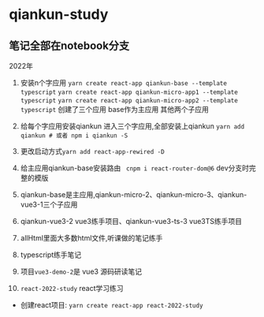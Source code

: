 # qiankun-study 

## 笔记全部在notebook分支

2022年
1. 安装n个字应用
`yarn create react-app qiankun-base --template typescript`
`yarn create react-app qiankun-micro-app1 --template typescript`
`yarn create react-app qiankun-micro-app2 --template typescript`
创建了三个应用  base作为主应用  其他两个子应用
2. 给每个字应用安装qiankun
进入三个字应用,全部安装上qiankun `yarn add qiankun # 或者 npm i qiankun -S`
3. 更改启动方式`yarn add react-app-rewired -D`

4. 给主应用qiankun-base安装路由
``` cnpm i react-router-dom@6```
dev分支时完整的模版

5. qiankun-base是主应用,qiankun-micro-2、qiankun-micro-3、qiankun-vue3-1三个子应用
6. qiankun-vue3-2 vue3练手项目、qiankun-vue3-ts-3 vue3TS练手项目
7. allHtml里面大多数html文件,听课做的笔记练手
8. typescript练手笔记



9. 项目`vue3-demo-2`是 vue3 源码研读笔记

10. `react-2022-study` react学习练习
- 创建react项目: `yarn create react-app react-2022-study`


   